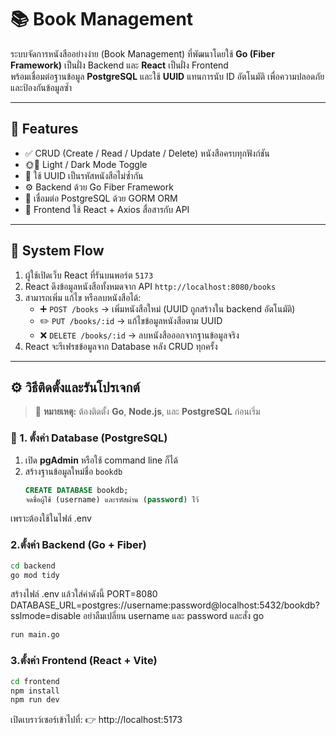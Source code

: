 # 📚 Book Management

ระบบจัดการหนังสืออย่างง่าย (Book Management) ที่พัฒนาโดยใช้ **Go (Fiber Framework)** เป็นฝั่ง Backend และ **React** เป็นฝั่ง Frontend  
พร้อมเชื่อมต่อฐานข้อมูล **PostgreSQL** และใช้ **UUID** แทนการนับ ID อัตโนมัติ เพื่อความปลอดภัยและป้องกันข้อมูลซ้ำ  

---

## 🚀 Features

- ✅ CRUD (Create / Read / Update / Delete) หนังสือครบทุกฟังก์ชัน  
- 🌞🌙 Light / Dark Mode Toggle   
- 🧩 ใช้ UUID เป็นรหัสหนังสือไม่ซ้ำกัน  
- ⚙️ Backend ด้วย Go Fiber Framework  
- 💾 เชื่อมต่อ PostgreSQL ด้วย GORM ORM  
- 🧱 Frontend ใช้ React + Axios สื่อสารกับ API  


---

## 🧠 System Flow

1. ผู้ใช้เปิดเว็บ React ที่รันบนพอร์ต `5173`
2. React ดึงข้อมูลหนังสือทั้งหมดจาก API `http://localhost:8080/books`
3. สามารถเพิ่ม แก้ไข หรือลบหนังสือได้:
   - ➕ `POST /books` → เพิ่มหนังสือใหม่ (UUID ถูกสร้างใน backend อัตโนมัติ)
   - ✏️ `PUT /books/:id` → แก้ไขข้อมูลหนังสือตาม UUID
   - ❌ `DELETE /books/:id` → ลบหนังสือออกจากฐานข้อมูลจริง
4. React จะรีเฟรชข้อมูลจาก Database หลัง CRUD ทุกครั้ง  

---


## ⚙️ วิธีติดตั้งและรันโปรเจกต์

> 🔧 **หมายเหตุ:** ต้องติดตั้ง **Go**, **Node.js**, และ **PostgreSQL** ก่อนเริ่ม

### 🐘 1. ตั้งค่า Database (PostgreSQL)

1. เปิด **pgAdmin** หรือใช้ command line ก็ได้  
2. สร้างฐานข้อมูลใหม่ชื่อ `bookdb`  
   ```sql
   CREATE DATABASE bookdb;
   จดชื่อผู้ใช้ (username) และรหัสผ่าน (password) ไว้
เพราะต้องใช้ในไฟล์ .env

### 2.ตั้งค่า Backend (Go + Fiber)
 ```bash
cd backend
go mod tidy
 ```

สร้างไฟล์ .env แล้วใส่ค่าดังนี้
PORT=8080
DATABASE_URL=postgres://username:password@localhost:5432/bookdb?sslmode=disable อย่าลืมเปลี่ยน username และ password
และสั่ง go 
 ```bash
run main.go
 ```

### 3.ตั้งค่า Frontend (React + Vite)
 ```bash
cd frontend
npm install
npm run dev
 ```
เปิดเบราว์เซอร์เข้าไปที่:
👉 http://localhost:5173

